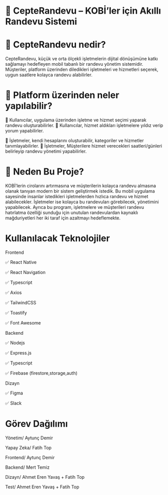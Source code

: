 # 📱 CepteRandevu – KOBİ’ler için Akıllı Randevu Sistemi

# 💼 CepteRandevu nedir?

CepteRandevu, küçük ve orta ölçekli işletmelerin dijital dönüşümüne katkı sağlamayı hedefleyen mobil tabanlı bir randevu yönetim sistemidir.
Müşteriler, platform üzerinden diledikleri işletmeleri ve hizmetleri seçerek, uygun saatlere kolayca randevu alabilirler.

# 📱 Platform üzerinden neler yapılabilir?

📌 Kullanıcılar, uygulama üzerinden işletme ve hizmet seçimi yaparak randevu oluşturabilirler.
🌟 Kullanıcılar, hizmet aldıkları işletmelere yıldız verip yorum yapabilirler.

🧩 İşletmeler, kendi hesaplarını oluşturabilir, kategoriler ve hizmetler tanımlayabilirler.
📆 İşletmeler, Müşterilere hizmet verecekleri saatleri/günleri belirleyip randevu yönetimi yapabilirler.

# 🎯 Neden Bu Proje?

KOBİ’lerin cirolarını artırmasına ve müşterilerin kolayca randevu almasına olanak tanıyan modern bir sistem geliştirmek istedik. Bu mobil uygulama sayesinde
insanlar istedikleri işletmelerden hızlıca randevu ve hizmet alabilecekler.
İşletmeler ise kolayca bu randevuları görebilecek, yönetimini yapabilecek. Ayrıca bu program, işletmelere ve müşterileri randevu hatırlatma özelliği sunduğu için unutulan randevulardan kaynaklı mağduriyetleri her iki taraf için azaltmayı
hedeflemekte.

# Kullanılacak Teknolojiler

Frontend

✅ React Native

✅ React Navigation

✅ Typescript

✅ Axios

✅ TailwindCSS

✅ Toastify

✅ Font Awesome

Backend

✅ Nodejs

✅ Express.js

✅ Typescript

✅ Firebase (firestore,storage,auth)

Dizayn

✅ Figma

✅ Slack

# Görev Dağılımı

Yönetim/ Aytunç Demir

Yapay Zeka/ Fatih Top

Frontend/ Aytunç Demir

Backend/ Mert Temiz

Dizayn/ Ahmet Eren Yavaş + Fatih Top

Test/ Ahmet Eren Yavaş + Fatih Top
